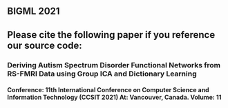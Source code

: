 ## BIGML 2021
## Please cite the following paper if you reference our source code:

### Deriving Autism Spectrum Disorder Functional Networks from RS-FMRI Data using Group ICA and Dictionary Learning
#### Conference: 11th International Conference on Computer Science and Information Technology (CCSIT 2021) At: Vancouver, Canada. Volume: 11
